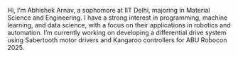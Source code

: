 Hi, I’m Abhishek Arnav, a sophomore at IIT Delhi, majoring in Material Science and Engineering. 
I have a strong interest in programming, machine learning, and data science, with a focus on their applications in robotics and automation. 
I’m currently working on developing a differential drive system using Sabertooth motor drivers and Kangaroo controllers for ABU Robocon 2025.
